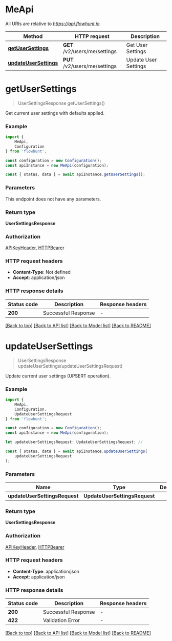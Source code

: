 # MeApi

All URIs are relative to *https://api.flowhunt.io*

|Method | HTTP request | Description|
|------------- | ------------- | -------------|
|[**getUserSettings**](#getusersettings) | **GET** /v2/users/me/settings | Get User Settings|
|[**updateUserSettings**](#updateusersettings) | **PUT** /v2/users/me/settings | Update User Settings|

# **getUserSettings**
> UserSettingsResponse getUserSettings()

Get current user settings with defaults applied.

### Example

```typescript
import {
    MeApi,
    Configuration
} from 'flowhunt';

const configuration = new Configuration();
const apiInstance = new MeApi(configuration);

const { status, data } = await apiInstance.getUserSettings();
```

### Parameters
This endpoint does not have any parameters.


### Return type

**UserSettingsResponse**

### Authorization

[APIKeyHeader](../README.md#APIKeyHeader), [HTTPBearer](../README.md#HTTPBearer)

### HTTP request headers

 - **Content-Type**: Not defined
 - **Accept**: application/json


### HTTP response details
| Status code | Description | Response headers |
|-------------|-------------|------------------|
|**200** | Successful Response |  -  |

[[Back to top]](#) [[Back to API list]](../README.md#documentation-for-api-endpoints) [[Back to Model list]](../README.md#documentation-for-models) [[Back to README]](../README.md)

# **updateUserSettings**
> UserSettingsResponse updateUserSettings(updateUserSettingsRequest)

Update current user settings (UPSERT operation).

### Example

```typescript
import {
    MeApi,
    Configuration,
    UpdateUserSettingsRequest
} from 'flowhunt';

const configuration = new Configuration();
const apiInstance = new MeApi(configuration);

let updateUserSettingsRequest: UpdateUserSettingsRequest; //

const { status, data } = await apiInstance.updateUserSettings(
    updateUserSettingsRequest
);
```

### Parameters

|Name | Type | Description  | Notes|
|------------- | ------------- | ------------- | -------------|
| **updateUserSettingsRequest** | **UpdateUserSettingsRequest**|  | |


### Return type

**UserSettingsResponse**

### Authorization

[APIKeyHeader](../README.md#APIKeyHeader), [HTTPBearer](../README.md#HTTPBearer)

### HTTP request headers

 - **Content-Type**: application/json
 - **Accept**: application/json


### HTTP response details
| Status code | Description | Response headers |
|-------------|-------------|------------------|
|**200** | Successful Response |  -  |
|**422** | Validation Error |  -  |

[[Back to top]](#) [[Back to API list]](../README.md#documentation-for-api-endpoints) [[Back to Model list]](../README.md#documentation-for-models) [[Back to README]](../README.md)

